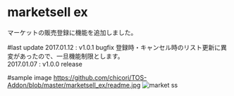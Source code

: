 # marketsell ex
マーケットの販売登録に機能を追加しました。

#last update
2017.01.12 : v1.0.1 bugfix 登録時・キャンセル時のリスト更新に異変があったので、一旦機能制限とします。  
2017.01.07 : v1.0.0 release


#sample image
https://github.com/chicori/TOS-Addon/blob/master/marketsell_ex/readme.jpg
![](https://github.com/chicori/TOS-Addon/raw/aster/marketsell_ex/readme.jpg "market ss")
